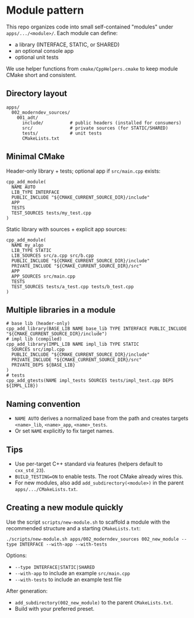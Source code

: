 # Module pattern

This repo organizes code into small self-contained "modules" under `apps/.../<module>/`. Each module can define:
- a library (INTERFACE, STATIC, or SHARED)
- an optional console app
- optional unit tests

We use helper functions from `cmake/CppHelpers.cmake` to keep module CMake short and consistent.

## Directory layout

```
apps/
  002_moderndev_sources/
    001_adt/
      include/          # public headers (installed for consumers)
      src/              # private sources (for STATIC/SHARED)
      tests/            # unit tests
      CMakeLists.txt
```

## Minimal CMake

Header-only library + tests; optional app if `src/main.cpp` exists:

```
cpp_add_module(
  NAME AUTO
  LIB_TYPE INTERFACE
  PUBLIC_INCLUDE "${CMAKE_CURRENT_SOURCE_DIR}/include"
  APP
  TESTS
  TEST_SOURCES tests/my_test.cpp
)
```

Static library with sources + explicit app sources:

```
cpp_add_module(
  NAME my_algo
  LIB_TYPE STATIC
  LIB_SOURCES src/a.cpp src/b.cpp
  PUBLIC_INCLUDE "${CMAKE_CURRENT_SOURCE_DIR}/include"
  PRIVATE_INCLUDE "${CMAKE_CURRENT_SOURCE_DIR}/src"
  APP
  APP_SOURCES src/main.cpp
  TESTS
  TEST_SOURCES tests/a_test.cpp tests/b_test.cpp
)
```

## Multiple libraries in a module

```
# base lib (header-only)
cpp_add_library(BASE_LIB NAME base_lib TYPE INTERFACE PUBLIC_INCLUDE "${CMAKE_CURRENT_SOURCE_DIR}/include")
# impl lib (compiled)
cpp_add_library(IMPL_LIB NAME impl_lib TYPE STATIC
  SOURCES src/impl.cpp
  PUBLIC_INCLUDE "${CMAKE_CURRENT_SOURCE_DIR}/include"
  PRIVATE_INCLUDE "${CMAKE_CURRENT_SOURCE_DIR}/src"
  PRIVATE_DEPS ${BASE_LIB}
)
# tests
cpp_add_gtests(NAME impl_tests SOURCES tests/impl_test.cpp DEPS ${IMPL_LIB})
```

## Naming convention

- `NAME AUTO` derives a normalized base from the path and creates targets `<name>_lib`, `<name>_app`, `<name>_tests`.
- Or set `NAME` explicitly to fix target names.

## Tips

- Use per-target C++ standard via features (helpers default to `cxx_std_23`).
- `BUILD_TESTING=ON` to enable tests. The root CMake already wires this.
- For new modules, also add `add_subdirectory(<module>)` in the parent `apps/.../CMakeLists.txt`.

## Creating a new module quickly

Use the script `scripts/new-module.sh` to scaffold a module with the recommended structure and a starting `CMakeLists.txt`:

```
./scripts/new-module.sh apps/002_moderndev_sources 002_new_module --type INTERFACE --with-app --with-tests
```

Options:
- `--type INTERFACE|STATIC|SHARED`
- `--with-app` to include an example `src/main.cpp`
- `--with-tests` to include an example test file

After generation:
- `add_subdirectory(002_new_module)` to the parent `CMakeLists.txt`.
- Build with your preferred preset.
